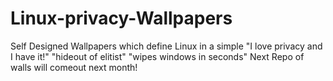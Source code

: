 # Linux-privacy-Wallpapers
Self Designed Wallpapers which define Linux in a simple
"I love privacy and I have it!"
"hideout of elitist"
"wipes windows in seconds"
Next Repo of walls will comeout next month!
